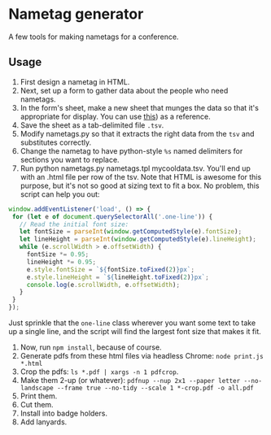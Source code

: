 # Nametag generator

A few tools for making nametags for a conference.

## Usage

1. First design a nametag in HTML.
1. Next, set up a form to gather data about the people who need nametags.
1. In the form's sheet, make a new sheet that munges the data so that it's appropriate for display. You can use [this](https://docs.google.com/spreadsheets/d/1yuIhNrsTYLdnP1MiGv-Pq8GSoEf9vbLCrHPdQ0d2t38/edit?usp=sharing)) as a reference.
1. Save the sheet as a tab-delimited file `.tsv`.
1. Modify nametags.py so that it extracts the right data from the `tsv` and substitutes correctly.
1. Change the nametag to have python-style `%s` named delimiters for sections you want to replace.
1. Run python nametags.py nametags.tpl mycooldata.tsv. You'll end up with an .html file per row of the tsv. Note that HTML is awesome for this purpose, but it's not so good at sizing text to fit a box. No problem, this script can help you out:

 ```javascript
window.addEventListener('load', () => {
  for (let e of document.querySelectorAll('.one-line')) {
    // Read the initial font size:
    let fontSize = parseInt(window.getComputedStyle(e).fontSize);
    let lineHeight = parseInt(window.getComputedStyle(e).lineHeight);
    while (e.scrollWidth > e.offsetWidth) {
      fontSize *= 0.95;
      lineHeight *= 0.95;
      e.style.fontSize = `${fontSize.toFixed(2)}px`;
      e.style.lineHeight = `${lineHeight.toFixed(2)}px`;
      console.log(e.scrollWidth, e.offsetWidth);
    }
  }
});
```
Just sprinkle that the `one-line` class wherever you want some text to take up a single line, and the script will find the largest font size that makes it fit.

1. Now, run `npm install`, because of course.
1. Generate pdfs from these html files via headless Chrome: `node print.js *.html`
1. Crop the pdfs: `ls *.pdf | xargs -n 1 pdfcrop`.
1. Make them 2-up (or whatever): `pdfnup --nup 2x1 --paper letter --no-landscape --frame true --no-tidy --scale 1 *-crop.pdf -o all.pdf`
1. Print them.
1. Cut them.
1. Install into badge holders.
1. Add lanyards.
